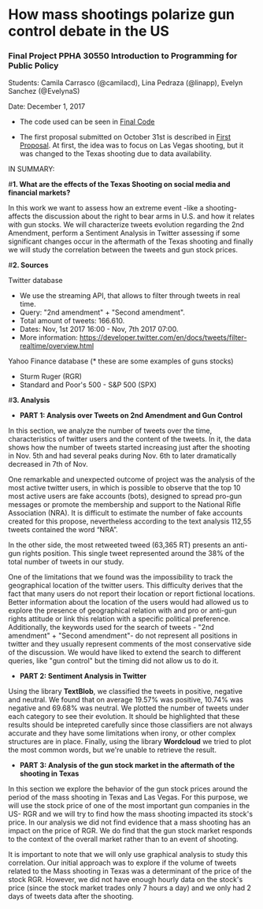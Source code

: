# How mass shootings polarize gun control debate in the US
### **Final Project PPHA 30550** Introduction to Programming for Public Policy

Students: Camila Carrasco (@camilacd), Lina Pedraza (@linapp), Evelyn Sanchez (@EvelynaS)

Date: December 1, 2017

* The code used can be seen in [Final Code](https://github.com/camilacd/Final-Project-2nd-Amendment/blob/master/Mass%20Shootings%20and%20Social%20Media.ipynb)

* The first proposal submitted on October 31st is described in [First Proposal](https://github.com/camilacd/Final-Project-2nd-Amendment/blob/master/Proposal_Oct31.pdf). At first, the idea was to focus on Las Vegas shooting, but it was changed to the Texas shooting due to data availability.

IN SUMMARY:

#**1. What are the effects of the Texas Shooting on social media and financial markets?**

In this work we want to assess how an extreme event -like a shooting- affects the discussion about the right to bear arms in U.S. and how it relates with gun stocks. We will characterize tweets evolution regarding the 2nd Amendment, perform a Sentiment Analysis in Twitter assessing if some significant changes occur in the aftermath of the Texas shooting and finally we will study the correlation between the tweets and gun stock prices. 

#**2. Sources**

Twitter database
- We use the streaming API, that allows to filter through tweets in real time.  
- Query: "2nd amendment" + "Second amendment".
- Total amount of tweets: 166.610.
- Dates: Nov, 1st 2017 16:00 - Nov, 7th 2017 07:00.
- More information: https://developer.twitter.com/en/docs/tweets/filter-realtime/overview.html

Yahoo Finance database (* these are some examples of guns stocks)
- Sturm Ruger (RGR)
- Standard and Poor's 500 - S&P 500 (SPX)

#**3. Analysis**

- **PART 1: Analysis over Tweets on 2nd Amendment and Gun Control**

In this section, we analyze the number of tweets over the time, characteristics of twitter users and the content of the tweets. In it, the data shows how the number of tweets started increasing just after the shooting in Nov. 5th and had several peaks during Nov. 6th to later dramatically decreased in 7th of Nov.

One remarkable and unexpected outcome of project was the analysis of the most active twitter users, in which is possible to observe that the top 10 most active users are fake accounts (bots), designed to spread pro-gun messages or promote the membership and support to the National Rifle Association (NRA). It is difficult to estimate the number of fake accounts created for this propose, nevertheless according to the text analysis 112,55 tweets contained the word “NRA”.

In the other side, the most retweeted tweed (63,365 RT) presents an anti-gun rights position. This single tweet represented around the 38% of the total number of tweets in our study.

One of the limitations that we found was the impossibility to track the geographical location of the twitter users. This difficulty derives that the fact that many users do not report their location or report fictional locations. Better information about the location of the users would had allowed us to explore the presence of geographical relation with and pro or anti-gun rights attitude or link this relation with a specific political preference. Additionally, the keywords used for the search of tweets - "2nd amendment" + "Second amendment"- do not represent all positions in twitter and they usually represent comments of the most conservative side of the discussion. We would have liked to extend the search to different queries, like "gun control" but the timing did not allow us to do it. 

- **PART 2: Sentiment Analysis in Twitter**

Using the library **TextBlob**, we classified the tweets in positive, negative and neutral. 
We found that on average 19.57% was positive, 10.74% was negative and 69.68% was neutral. We plotted the number of tweets under each category to see their evolution. It should be highlighted that these results should be intepreted carefully since those classifiers are not always accurate and they have some limitations when irony, or other complex structures are in place.   Finally, using the library **Wordcloud** we tried to plot the most common words, but we're unable to retrieve the result. 

- **PART 3: Analysis of the gun stock market in the aftermath of the shooting in Texas**

In this section we explore the behavior of the gun stock prices around the period of the mass shooting in Texas and Las Vegas. For this purpose, we will use the stock price of one of the most important gun companies in the US- RGR and we will try to find how the mass shooting impacted its stock's price. In our analysis we did not find evidence that a mass shooting has an impact on the price of RGR. We do find that the gun stock market responds to the context of the overall market rather than to an event of shooting.

It is important to note that we will only use graphical analysis to study this correlation. Our initial approach was to explore if the volume of tweets related to the Mass shooting in Texas was a determinant of the price of the stock RGR. However, we did not have enough hourly data on the stock's price (since the stock market trades only 7 hours a day) and we only had 2 days of tweets data after the shooting.

